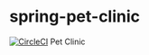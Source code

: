 # spring-pet-clinic
[![CircleCI](https://circleci.com/gh/MrDenisL/spring-pet-clinic.svg?style=svg)](https://circleci.com/gh/MrDenisL/spring-pet-clinic)
Pet Clinic
